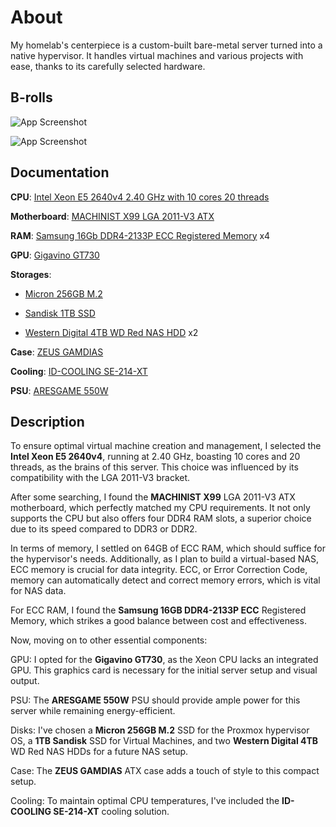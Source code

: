 
# About

My homelab's centerpiece is a custom-built bare-metal server turned into a native hypervisor. It handles virtual machines and various projects with ease, thanks to its carefully selected hardware.



## B-rolls

![App Screenshot](https://nhatblog.com/wp-content/uploads/2023/01/DSC00372-768x577.jpg)

![App Screenshot](https://nhatblog.com/wp-content/uploads/2023/01/DSC00379-768x577.jpg)

## Documentation

**CPU**: [Intel Xeon E5 2640v4 2.40 GHz with 10 cores 20 threads](https://www.intel.com/content/www/us/en/products/sku/92984/intel-xeon-processor-e52640-v4-25m-cache-2-40-ghz/specifications.html)

**Motherboard**: [MACHINIST X99 LGA 2011-V3 ATX](https://www.amazon.com/MACHINIST-Motherboard-Support-Channel-X99-RS9/dp/B09X1JGMXN?th=1)

**RAM**: [Samsung 16Gb DDR4-2133P ECC Registered Memory](https://www.amazon.com/Samsung-Pc4-17000P-Ddr4-2133P-Registered-Memory/dp/B00UBHSH0W) x4

**GPU**: [Gigavino GT730](https://www.amazon.com/Gigavino-GT730-GeforceHDMI-Tarjeta-510054/dp/B0B5ZNN2CQ)

**Storages**: 

* [Micron 256GB M.2]()

* [Sandisk 1TB SSD](https://www.amazon.com/gp/product/B01F9G43WU/ref=ppx_yo_dt_b_search_asin_title?ie=UTF8&th=1)

* [Western Digital 4TB WD Red NAS HDD](https://www.westerndigital.com/products/internal-drives/wd-red-sata-hdd?sku=WD20EFAX) x2



**Case**: [ZEUS GAMDIAS](https://www.gamdias.com/en/component/case/TALOS_E3_WH)

**Cooling**: [ID-COOLING SE-214-XT](https://www.idcooling.com/Product/detail/id/276/name/SE-214-XT%20ARGB)

**PSU**: [ARESGAME 550W](https://www.amazon.com/ARESGAME-Supply-80Plus-Bronze-Non-Modular/dp/B09Y826BQ4?th=1)


## Description

To ensure optimal virtual machine creation and management, I selected the __Intel Xeon E5 2640v4__, running at 2.40 GHz, boasting 10 cores and 20 threads, as the brains of this server. This choice was influenced by its compatibility with the LGA 2011-V3 bracket. 

After some searching, I found the __MACHINIST X99__ LGA 2011-V3 ATX motherboard, which perfectly matched my CPU requirements. It not only supports the CPU but also offers four DDR4 RAM slots, a superior choice due to its speed compared to DDR3 or DDR2.

In terms of memory, I settled on 64GB of ECC RAM, which should suffice for the hypervisor's needs. Additionally, as I plan to build a virtual-based NAS, ECC memory is crucial for data integrity. ECC, or Error Correction Code, memory can automatically detect and correct memory errors, which is vital for NAS data.

For ECC RAM, I found the __Samsung 16GB DDR4-2133P ECC__ Registered Memory, which strikes a good balance between cost and effectiveness.

Now, moving on to other essential components:

GPU: I opted for the __Gigavino GT730__, as the Xeon CPU lacks an integrated GPU. This graphics card is necessary for the initial server setup and visual output.

PSU: The __ARESGAME 550W__ PSU should provide ample power for this server while remaining energy-efficient.

Disks: I've chosen a __Micron 256GB M.2__ SSD for the Proxmox hypervisor OS, a __1TB Sandisk__ SSD for Virtual Machines, and two __Western Digital 4TB__ WD Red NAS HDDs for a future NAS setup.

Case: The __ZEUS GAMDIAS__ ATX case adds a touch of style to this compact setup.

Cooling: To maintain optimal CPU temperatures, I've included the __ID-COOLING SE-214-XT__ cooling solution.

